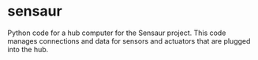 # sensaur
Python code for a hub computer for the Sensaur project. This code manages connections and data for sensors and actuators that are plugged into the hub.
